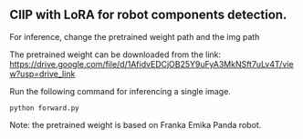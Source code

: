 ## ClIP with LoRA for robot components detection.

For inference, change the pretrained weight path and the img path

The pretrained weight can be downloaded from the link:
https://drive.google.com/file/d/1AfidvEDCjOB25Y9uFyA3MkNSft7uLv4T/view?usp=drive_link

Run the following command for inferencing a single image.

```
python forward.py
```

Note: the pretrained weight is based on Franka Emika Panda robot.
